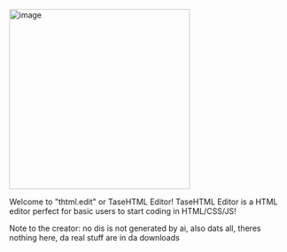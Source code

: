 <img width="326" alt="image" src="https://github.com/user-attachments/assets/b5b868a0-a94e-42a6-878a-c9a2d3870139" />

Welcome to "thtml.edit" or TaseHTML Editor!
TaseHTML Editor is a HTML editor perfect for basic users to start coding in HTML/CSS/JS!

Note to the creator:
no dis is not generated by ai, also dats all, theres nothing here, da real stuff are in da downloads
